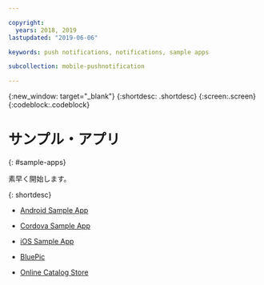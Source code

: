 ```yaml
---

copyright:
  years: 2018, 2019
lastupdated: "2019-06-06"

keywords: push notifications, notifications, sample apps

subcollection: mobile-pushnotification

---
```


{:new_window: target="_blank"}
{:shortdesc: .shortdesc}
{:screen:.screen}
{:codeblock:.codeblock}

# サンプル・アプリ
{: #sample-apps}


素早く開始します。

{: shortdesc}

 - [Android Sample App](https://github.com/ibm-bluemix-mobile-services/bms-samples-android-hellopush/)
 
 - [Cordova Sample App](https://github.com/ibm-bluemix-mobile-services/bms-samples-cordova-hellopush)
 
 - [iOS Sample App](https://github.com/ibm-bluemix-mobile-services/bms-samples-swift-hellopush)
 
 - [BluePic](https://github.com/IBM/BluePic)
 
 - [Online Catalog Store](https://github.com/ibm-bluemix-mobile-services/mobiledashboard-storecatalog-backend)
 


